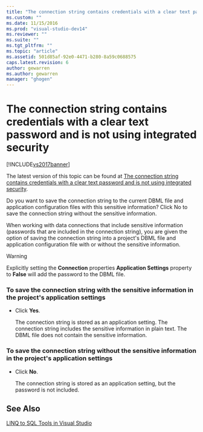 ```yaml
---
title: "The connection string contains credentials with a clear text password and is not using integrated security | Microsoft Docs"
ms.custom: ""
ms.date: 11/15/2016
ms.prod: "visual-studio-dev14"
ms.reviewer: ""
ms.suite: ""
ms.tgt_pltfrm: ""
ms.topic: "article"
ms.assetid: 501d85af-92e0-4471-b280-8a59c0688575
caps.latest.revision: 6
author: gewarren
ms.author: gewarren
manager: "ghogen"
---
```

# The connection string contains credentials with a clear text password and is not using integrated security
[!INCLUDE[vs2017banner](../includes/vs2017banner.md)]

The latest version of this topic can be found at [The connection string contains credentials with a clear text password and is not using integrated security](https://docs.microsoft.com/visualstudio/data-tools/the-connection-string-contains-credentials-with-a-clear-text-password-and-is-not-using-integrated-security).  
  
  
Do you want to save the connection string to the current DBML file and application configuration files with this sensitive information?  Click No to save the connection string without the sensitive information.  
  
 When working with data connections that include sensitive information (passwords that are included in the connection string), you are given the option of saving the connection string into a project's DBML file and application configuration file with or without the sensitive information.  
  
> [!WARNING]
>  Explicitly setting the **Connection** properties **Application Settings** property to **False** will add the password to the DBML file.  
  
### To save the connection string with the sensitive information in the project's application settings  
  
-   Click **Yes**.  
  
     The connection string is stored as an application setting. The connection string includes the sensitive information in plain text. The DBML file does not contain the sensitive information.  
  
### To save the connection string without the sensitive information in the project's application settings  
  
-   Click **No**.  
  
     The connection string is stored as an application setting, but the password is not included.  
  
## See Also  
 [LINQ to SQL Tools in Visual Studio](../data-tools/linq-to-sql-tools-in-visual-studio2.md)

